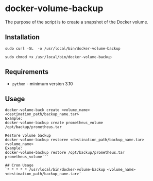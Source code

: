 # docker-volume-backup

The purpose of the script is to create a snapshot of the Docker volume.

## Installation
`sudo curl -SL  -o /usr/local/bin/docker-volume-backup`

`sudo chmod +x /usr/local/bin/docker-volume-backup`

## Requirements
- `python` - minimum version 3.10

## Usage
```Create volume backup:
docker-volume-back create <volume_name> <destination_path/backup_name.tar>
Example:
docker-volume-backup create prometheus_volume /opt/backup/prometheus.tar

Restore volume backup
docker-volume-backup restoree <destination_path/backup_name.tar> <volume_name>
Example:
docker-volume-backup restore /opt/backup/prometheus.tar prometheus_volume```

## Cron Usage
`* * * * * /usr/local/bin/docker-volume-backup <volume_name> <destination_path/backup_name.tar>`
